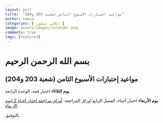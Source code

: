 ```yaml
---
layout: post
title:  "مواعيد اختبارات الأسبوع الثامن لشعبة 203 و204"
author: hamza
categories: [ اعلان, منشور ]
image: assets/images/calender.png
comments: true
tags: [featured]
---
```


# بسم الله الرحمن الرحيم

## مواعيد إختبارات الأسبوع الثامن (شعبة 203 و204)

**يوم الثلاثاء**
اختبار فقه، الوحدة الرابعة

**يوم الأربعاء**
اختبار أحياء، الفصل الرابع
أوراق المراجعة: [أوراق مراجعة إختبار أحياء 2 ليوم الأربعاء](https://quraish.ga/أوراق-عمل-الأحياء-2-لاختبار-يوم-الأربعاء)

بالتوفيق

